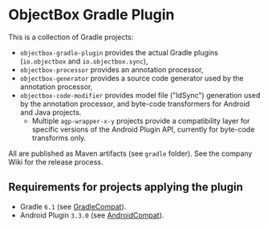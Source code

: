 # ObjectBox Gradle Plugin

This is a collection of Gradle projects:
- `objectbox-gradle-plugin` provides the actual Gradle plugins (`io.objectbox` and `io.objectbox.sync`),
- `objectbox-processor` provides an annotation processor,
- `objectbox-generator` provides a source code generator used by the annotation processor,
- `objectbox-code-modifier` provides model file ("IdSync") generation used by the annotation processor,
  and byte-code transformers for Android and Java projects.
  - Multiple `agp-wrapper-x-y` projects provide a compatibility layer for specific versions 
  of the Android Plugin API, currently for byte-code transforms only.

All are published as Maven artifacts (see `gradle` folder). See the company Wiki for the release process.

## Requirements for projects applying the plugin

- Gradle `6.1` (see [GradleCompat](objectbox-gradle-plugin/src/main/kotlin/io/objectbox/gradle/util/GradleCompat.kt)).
- Android Plugin `3.3.0` (see [AndroidCompat](objectbox-gradle-plugin/src/main/kotlin/io/objectbox/gradle/util/AndroidCompat.kt)).
